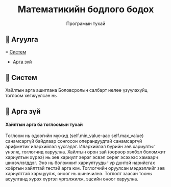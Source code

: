 <h1 align="center">Математикийн бодлого бодох</h1>

<p align="center">Програмын тухай
<br>
</p>

## 📝 Агуулга


= [Систем](#about)
- [Арга зүй](#make)

## 🧐 Систем <a name = "about"></a>

Хайлтын арга ашиглана Боловсролын салбарт нөлөө үзүүлэхүйц тоглоом хөгжүүлсэн нь

## 🏁 Арга зүй <a name = "make"></a>

#### Хайлтын арга ба тоглоомын тухай

Тоглоом нь одоогийн мужид (self.min_value-аас self.max_value) санамсаргүй байдлаар сонгосон операндуудтай санамсаргүй арифметик илэрхийлэл үүсгэдэг.
Илэрхийлэл бүрийн зөв хариултыг үнэлж, тоглогчид харуулна.
Хайлтын орон зай (өөрөөр хэлбэл боломжит хариултын хүрээ) нь зөв хариулт эерэг эсвэл сөрөг эсэхээс хамаарч шинэчлэгддэг. Энэ нь боломжит хариултуудыг үр дүнтэй нарийсгах хоёртын хайлттай төстэй арга юм.
Тоглогчийн оруулсан мэдээллийг зөв хариулттай харьцуулж, оноог нь шинэчилнэ.
Тоглолт заасан тооны асуултанд хүрэх хүртэл үргэлжилж, эцсийн оноог харуулна.